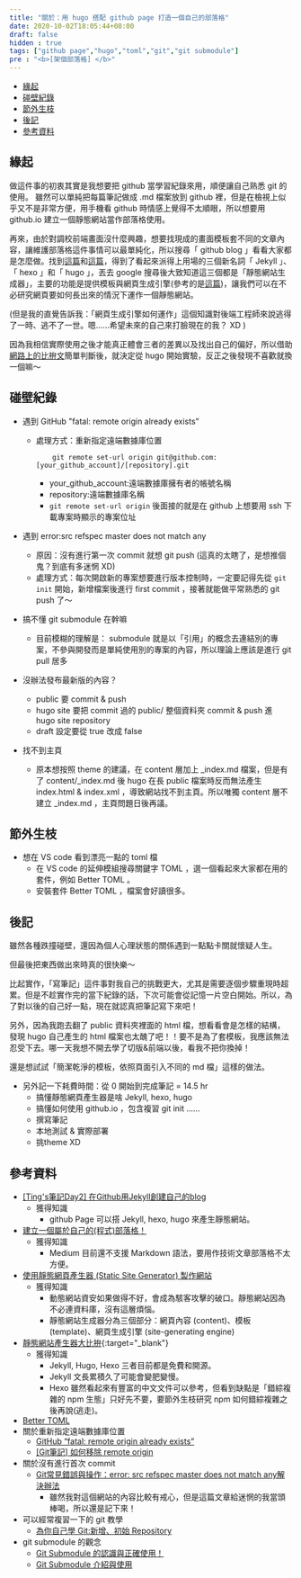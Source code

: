 ```yaml
---
title: "關於：用 hugo 搭配 github page 打造一個自己的部落格"
date: 2020-10-02T18:05:44+08:00
draft: false
hidden : true
tags: ["github page","hugo","toml","git","git submodule"]
pre : "<b>[架個部落格] </b>"
---
```


<!-- TOC -->
- [緣起](#緣起)
- [碰壁紀錄](#碰壁紀錄)
- [節外生枝](#節外生枝)
- [後記](#後記)
- [參考資料](#參考資料)

<!-- 內文 -->
## 緣起
做這件事的初衷其實是我想要把 github 當學習紀錄來用，順便讓自己熟悉 git 的使用。
雖然可以單純把每篇筆記做成 .md 檔案放到 github 裡，但是在檢視上似乎又不是非常方便，用手機看 github 時情感上覺得不太順眼，所以想要用 github.io 建立一個靜態網站當作部落格使用。

再來，由於對調校前端畫面沒什麼興趣，想要找現成的畫面模板套不同的文章內容，讓維護部落格這件事情可以最單純化，所以搜尋「 github blog 」看看大家都是怎麼做。找到[這篇](https://ithelp.ithome.com.tw/articles/10198964)和[這篇](https://medium.com/@allen6997535/%E5%BB%BA%E7%AB%8B%E4%B8%80%E5%80%8B%E5%B1%AC%E6%96%BC%E8%87%AA%E5%B7%B1%E7%9A%84-%E7%A8%8B%E5%BC%8F-%E9%83%A8%E8%90%BD%E6%A0%BC-4d295ed96236)，得到了看起來派得上用場的三個新名詞「 Jekyll 」、「 hexo 」和「 hugo 」，丟去 google 搜尋後大致知道這三個都是「靜態網站生成器」，主要的功能是提供模板與網頁生成引擎(參考的是[這篇](https://michaelchen.tech/technical-blogging/static-site-generator/))，讓我們可以在不必研究網頁要如何長出來的情況下運作一個靜態網站。

(但是我的直覺告訴我：「網頁生成引擎如何運作」這個知識對後端工程師來說逃得了一時、逃不了一世。嗯......希望未來的自己來打臉現在的我？ XD )

因為我相信實際使用之後才能真正體會三者的差異以及找出自己的偏好，所以借助[網路上的比拚文](https://raychiutw.github.io/2019/Static-Site-Generator-Comparison/)簡單判斷後，就決定從 hugo 開始實驗，反正之後發現不喜歡就換一個嘛～

## 碰壁紀錄
* 遇到 GitHub "fatal: remote origin already exists"
    + 處理方式：重新指定遠端數據庫位置
        ```
            git remote set-url origin git@github.com:[your_github_account]/[repository].git
        ```
        - your_github_account:遠端數據庫擁有者的帳號名稱
        - repository:遠端數據庫名稱
        - `git remote set-url origin` 後面接的就是在 github 上想要用 ssh 下載專案時顯示的專案位址

* 遇到 error:src refspec master does not match any
    + 原因：沒有進行第一次 commit 就想 git push (這真的太瞎了，是想推個鬼？到底有多迷惘 XD)
    + 處理方式：每次開啟新的專案想要進行版本控制時，一定要記得先從 `git init` 開始，新增檔案後進行 first commit ，接著就能做平常熟悉的 git push 了～

* 搞不懂 git submodule 在幹嘛
    + 目前模糊的理解是： submodule 就是以「引用」的概念去連結別的專案，不參與開發而是單純使用別的專案的內容，所以理論上應該是進行 git pull 居多

* 沒辦法發布最新版的內容？
    + public 要 commit & push
    + hugo site 要把 commit 過的 public/ 整個資料夾 commit & push 進 hugo site repository
    + draft 設定要從 true 改成 false

* 找不到主頁
    + 原本想按照 theme 的建議，在 content 層加上 _index.md 檔案，但是有了 content/_index.md 後 hugo 在長 public 檔案時反而無法產生 index.html & index.xml ，導致網站找不到主頁。所以唯獨 content 層不建立 _index.md ，主頁問題日後再議。

## 節外生枝
* 想在 VS code 看到漂亮一點的 toml 檔
    + 在 VS code 的延伸模組搜尋關鍵字 TOML ，選一個看起來大家都在用的套件，例如 Better TOML 。
    + 安裝套件 Better TOML ，檔案會好讀很多。

## 後記
雖然各種跌撞碰壁，還因為個人心理狀態的關係遇到一點點卡關就懷疑人生。

但最後把東西做出來時真的很快樂～

比起實作，「寫筆記」這件事對我自己的挑戰更大，尤其是需要逐個步驟重現時超累。但是不趁實作完的當下紀錄的話，下次可能會從記憶一片空白開始。所以，為了對以後的自己好一點，現在就認真把筆記寫下來吧！

另外，因為我跑去翻了 public 資料夾裡面的 html 檔，想看看會是怎樣的結構，發現 hugo 自己產生的 html 檔案也太醜了吧！！要不是為了套模板，我應該無法忍受下去。哪一天我想不開去學了切版&前端以後，看我不把你換掉！

還是想試試「簡潔乾淨的模板，依照頁面引入不同的 md 檔」這樣的做法。

* 另外記一下耗費時間：從 0 開始到完成筆記 = 14.5 hr
    + 搞懂靜態網頁產生器是啥 Jekyll, hexo, hugo
    + 搞懂如何使用 github.io ，包含複習 git init ......
    + 撰寫筆記
    + 本地測試 & 實際部署
    + 挑theme XD

## 參考資料
* [[Ting's筆記Day2] 在Github用Jekyll創建自己的blog](https://ithelp.ithome.com.tw/articles/10198964)
    + 獲得知識
        - github Page 可以搭 Jekyll, hexo, hugo 來產生靜態網站。
* [建立一個屬於自己的(程式)部落格！](https://medium.com/@allen6997535/%E5%BB%BA%E7%AB%8B%E4%B8%80%E5%80%8B%E5%B1%AC%E6%96%BC%E8%87%AA%E5%B7%B1%E7%9A%84-%E7%A8%8B%E5%BC%8F-%E9%83%A8%E8%90%BD%E6%A0%BC-4d295ed96236)
    + 獲得知識
        - Medium 目前還不支援 Markdown 語法，要用作技術文章部落格不太方便。
* [使用靜態網頁產生器 (Static Site Generator) 製作網站](https://michaelchen.tech/technical-blogging/static-site-generator/)
    + 獲得知識
        - 動態網站資安如果做得不好，會成為駭客攻擊的破口。靜態網站因為不必連資料庫，沒有這層煩惱。
        - 靜態網站生成器分為三個部分：網頁內容 (content)、模板 (template)、網頁生成引擎 (site-generating engine)
* [靜態網站產生器大比拚](https://raychiutw.github.io/2019/Static-Site-Generator-Comparison/){:target="_blank"}
    + 獲得知識
        - Jekyll, Hugo, Hexo 三者目前都是免費和開源。
        - Jekyll 文長累積久了可能會變肥變慢。
        - Hexo 雖然看起來有豐富的中文文件可以參考，但看到缺點是「錯綜複雜的 npm 生態」只好先不要，要節外生枝研究 npm 如何錯綜複雜之後再說(逃走)。
* [Better TOML](https://marketplace.visualstudio.com/items?itemName=bungcip.better-toml)
* 關於重新指定遠端數據庫位置
    - [GitHub “fatal: remote origin already exists”](https://stackoverflow.com/questions/10904339/github-fatal-remote-origin-already-exists)
    - [[Git筆記] 如何移除 remote origin](https://andy6804tw.github.io/2019/01/04/git-remove-remote/)
* 關於沒有進行首次 commit
    - [Git常見錯誤與操作：error: src refspec master does not match any解決辦法](https://www.itread01.com/content/1546763944.html)
        - 雖然我對這個網站的內容比較有戒心，但是這篇文章給迷惘的我當頭棒喝，所以還是記下來！
* 可以經常複習一下的 git 教學
    - [為你自己學 Git:新增、初始 Repository](https://gitbook.tw/chapters/using-git/init-repository.html)
* git submodule 的觀念
    - [Git Submodule 的認識與正確使用！](https://josephj.com/entry.php?id=342)
    - [Git Submodule 介紹與使用](https://blog.wu-boy.com/2011/09/introduction-to-git-submodule/)